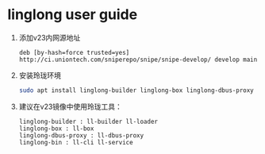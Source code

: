 # linglong user guide

1. 添加v23内网源地址

    ```plain
    deb [by-hash=force trusted=yes] http://ci.uniontech.com/sniperepo/snipe/snipe-develop/ develop main
    ```

2. 安装玲珑环境

    ```bash
    sudo apt install linglong-builder linglong-box linglong-dbus-proxy linglong-bin
    ```

3. 建议在v23镜像中使用玲珑工具：

    ```plain
    linglong-builder : ll-builder ll-loader
    linglong-box : ll-box
    linglong-dbus-proxy : ll-dbus-proxy
    linglong-bin : ll-cli ll-service
    ```
